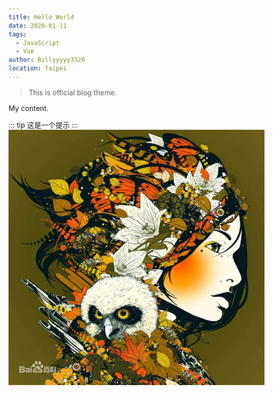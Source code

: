 ```yaml
---
title: Hello World
date: 2020-01-11
tags: 
  - JavaScript
  - Vue
author: Billyyyyy3320
location: Taipei  
---
```


> This is official blog theme.


My content.

::: tip
这是一个提示
:::
![屏幕快照 2020-09-28 06.35.21 PM](../.vuepress/public/1.jpeg)


<Vssue :title="$title" />








